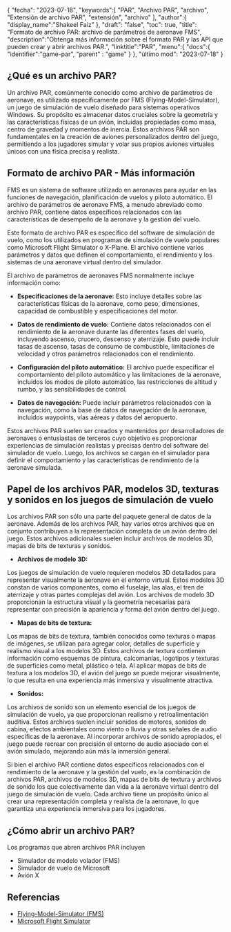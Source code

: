 {
"fecha": "2023-07-18",
   "keywords":[
"PAR",
"Archivo PAR",
"archivo",
"Extensión de archivo PAR",
"extensión",
"archivo"
],
   "author":{
"display_name":"Shakeel Faiz"
},
"draft": "false",
"toc": true,
"title": "Formato de archivo PAR: archivo de parámetros de aeronave FMS",
   "description":"Obtenga más información sobre el formato PAR y las API que pueden crear y abrir archivos PAR.",
"linktitle":"PAR",
   "menu":{
      "docs":{
         "identifier":"game-par",
"parent" : "game"
}
},
"último mod": "2023-07-18"
}

## ¿Qué es un archivo PAR?

Un archivo PAR, comúnmente conocido como archivo de parámetros de aeronave, es utilizado específicamente por FMS (Flying-Model-Simulator), un juego de simulación de vuelo diseñado para sistemas operativos Windows. Su propósito es almacenar datos cruciales sobre la geometría y las características físicas de un avión, incluidas propiedades como masa, centro de gravedad y momentos de inercia. Estos archivos PAR son fundamentales en la creación de aviones personalizados dentro del juego, permitiendo a los jugadores simular y volar sus propios aviones virtuales únicos con una física precisa y realista.

## Formato de archivo PAR - Más información

FMS es un sistema de software utilizado en aeronaves para ayudar en las funciones de navegación, planificación de vuelos y piloto automático. El archivo de parámetros de aeronave FMS, a menudo abreviado como archivo PAR, contiene datos específicos relacionados con las características de desempeño de la aeronave y la gestión del vuelo.

Este formato de archivo PAR es específico del software de simulación de vuelo, como los utilizados en programas de simulación de vuelo populares como Microsoft Flight Simulator o X-Plane. El archivo contiene varios parámetros y datos que definen el comportamiento, el rendimiento y los sistemas de una aeronave virtual dentro del simulador.

El archivo de parámetros de aeronaves FMS normalmente incluye información como:

- **Especificaciones de la aeronave:** Esto incluye detalles sobre las características físicas de la aeronave, como peso, dimensiones, capacidad de combustible y especificaciones del motor.

- **Datos de rendimiento de vuelo:** Contiene datos relacionados con el rendimiento de la aeronave durante las diferentes fases del vuelo, incluyendo ascenso, crucero, descenso y aterrizaje. Esto puede incluir tasas de ascenso, tasas de consumo de combustible, limitaciones de velocidad y otros parámetros relacionados con el rendimiento.

- **Configuración del piloto automático:** El archivo puede especificar el comportamiento del piloto automático y las limitaciones de la aeronave, incluidos los modos de piloto automático, las restricciones de altitud y rumbo, y las sensibilidades de control.

- **Datos de navegación:** Puede incluir parámetros relacionados con la navegación, como la base de datos de navegación de la aeronave, incluidos waypoints, vías aéreas y datos del aeropuerto.

Estos archivos PAR suelen ser creados y mantenidos por desarrolladores de aeronaves o entusiastas de terceros cuyo objetivo es proporcionar experiencias de simulación realistas y precisas dentro del software del simulador de vuelo. Luego, los archivos se cargan en el simulador para definir el comportamiento y las características de rendimiento de la aeronave simulada.

## Papel de los archivos PAR, modelos 3D, texturas y sonidos en los juegos de simulación de vuelo

Los archivos PAR son sólo una parte del paquete general de datos de la aeronave. Además de los archivos PAR, hay varios otros archivos que en conjunto contribuyen a la representación completa de un avión dentro del juego. Estos archivos adicionales suelen incluir archivos de modelos 3D, mapas de bits de texturas y sonidos.

- **Archivos de modelo 3D:**

Los juegos de simulación de vuelo requieren modelos 3D detallados para representar visualmente la aeronave en el entorno virtual. Estos modelos 3D constan de varios componentes, como el fuselaje, las alas, el tren de aterrizaje y otras partes complejas del avión. Los archivos de modelo 3D proporcionan la estructura visual y la geometría necesarias para representar con precisión la apariencia y forma del avión dentro del juego.

- **Mapas de bits de textura:**

Los mapas de bits de textura, también conocidos como texturas o mapas de imágenes, se utilizan para agregar color, detalles de superficie y realismo visual a los modelos 3D. Estos archivos de textura contienen información como esquemas de pintura, calcomanías, logotipos y texturas de superficies como metal, plástico o tela. Al aplicar mapas de bits de textura a los modelos 3D, el avión del juego se puede mejorar visualmente, lo que resulta en una experiencia más inmersiva y visualmente atractiva.

- **Sonidos:**

Los archivos de sonido son un elemento esencial de los juegos de simulación de vuelo, ya que proporcionan realismo y retroalimentación auditiva. Estos archivos suelen incluir sonidos de motores, sonidos de cabina, efectos ambientales como viento o lluvia y otras señales de audio específicas de la aeronave. Al incorporar archivos de sonido apropiados, el juego puede recrear con precisión el entorno de audio asociado con el avión simulado, mejorando aún más la inmersión general.

Si bien el archivo PAR contiene datos específicos relacionados con el rendimiento de la aeronave y la gestión del vuelo, es la combinación de archivos PAR, archivos de modelos 3D, mapas de bits de textura y archivos de sonido los que colectivamente dan vida a la aeronave virtual dentro del juego de simulación de vuelo. Cada archivo tiene un propósito único al crear una representación completa y realista de la aeronave, lo que garantiza una experiencia inmersiva para los jugadores.

## ¿Cómo abrir un archivo PAR?

Los programas que abren archivos PAR incluyen

- Simulador de modelo volador (FMS)
- Simulador de vuelo de Microsoft
- Avión X

## Referencias
* [Flying-Model-Simulator (FMS)](https://modelsimulator.com/)
* [Microsoft Flight Simulator](https://en.wikipedia.org/wiki/Microsoft_Flight_Simulator)


